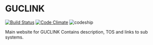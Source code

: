 GUCLINK
=======
[![Build Status](https://travis-ci.org/ah450/guclink-www.svg?branch=master)](https://travis-ci.org/ah450/guclink-www)
[![Code Climate](https://codeclimate.com/github/ah450/guclink-www/badges/gpa.svg)](https://codeclimate.com/github/ah450/guclink-www)
![codeship](https://codeship.com/projects/9ba4ad50-de1c-0133-31ec-2e724ea672be/status?branch=master)



Main website for GUCLINK
Contains description, TOS and links to sub systems.
